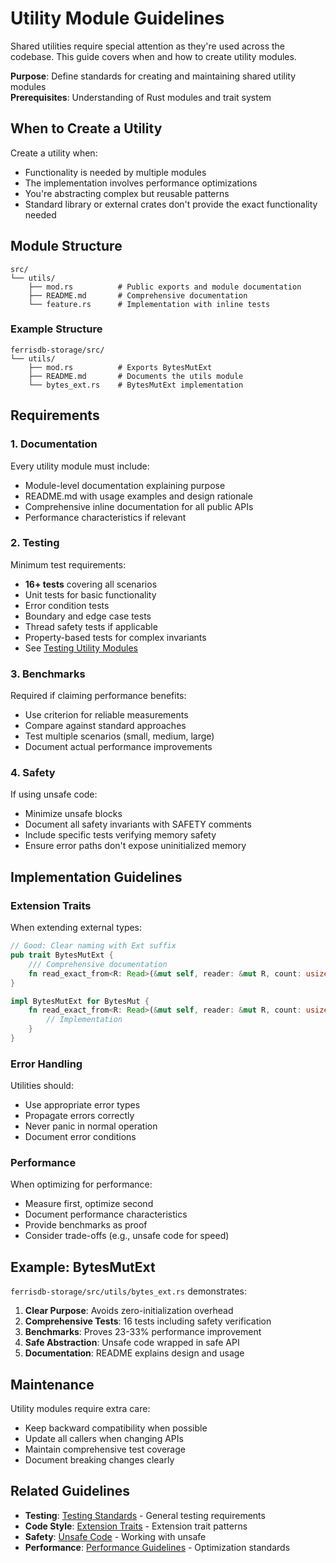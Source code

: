 # Utility Module Guidelines

Shared utilities require special attention as they're used across the codebase. This guide covers when and how to create utility modules.

**Purpose**: Define standards for creating and maintaining shared utility modules  
**Prerequisites**: Understanding of Rust modules and trait system

## When to Create a Utility

Create a utility when:
- Functionality is needed by multiple modules
- The implementation involves performance optimizations
- You're abstracting complex but reusable patterns
- Standard library or external crates don't provide the exact functionality needed

## Module Structure

```
src/
└── utils/
    ├── mod.rs          # Public exports and module documentation
    ├── README.md       # Comprehensive documentation
    └── feature.rs      # Implementation with inline tests
```

### Example Structure

```
ferrisdb-storage/src/
└── utils/
    ├── mod.rs          # Exports BytesMutExt
    ├── README.md       # Documents the utils module
    └── bytes_ext.rs    # BytesMutExt implementation
```

## Requirements

### 1. Documentation

Every utility module must include:
- Module-level documentation explaining purpose
- README.md with usage examples and design rationale
- Comprehensive inline documentation for all public APIs
- Performance characteristics if relevant

### 2. Testing

Minimum test requirements:
- **16+ tests** covering all scenarios
- Unit tests for basic functionality
- Error condition tests
- Boundary and edge case tests
- Thread safety tests if applicable
- Property-based tests for complex invariants
- See [Testing Utility Modules](../workflow/testing.md#testing-utility-modules)

### 3. Benchmarks

Required if claiming performance benefits:
- Use criterion for reliable measurements
- Compare against standard approaches
- Test multiple scenarios (small, medium, large)
- Document actual performance improvements

### 4. Safety

If using unsafe code:
- Minimize unsafe blocks
- Document all safety invariants with SAFETY comments
- Include specific tests verifying memory safety
- Ensure error paths don't expose uninitialized memory

## Implementation Guidelines

### Extension Traits

When extending external types:

```rust
// Good: Clear naming with Ext suffix
pub trait BytesMutExt {
    /// Comprehensive documentation
    fn read_exact_from<R: Read>(&mut self, reader: &mut R, count: usize) -> io::Result<()>;
}

impl BytesMutExt for BytesMut {
    fn read_exact_from<R: Read>(&mut self, reader: &mut R, count: usize) -> io::Result<()> {
        // Implementation
    }
}
```

### Error Handling

Utilities should:
- Use appropriate error types
- Propagate errors correctly
- Never panic in normal operation
- Document error conditions

### Performance

When optimizing for performance:
- Measure first, optimize second
- Document performance characteristics
- Provide benchmarks as proof
- Consider trade-offs (e.g., unsafe code for speed)

## Example: BytesMutExt

`ferrisdb-storage/src/utils/bytes_ext.rs` demonstrates:

1. **Clear Purpose**: Avoids zero-initialization overhead
2. **Comprehensive Tests**: 16 tests including safety verification
3. **Benchmarks**: Proves 23-33% performance improvement
4. **Safe Abstraction**: Unsafe code wrapped in safe API
5. **Documentation**: README explains design and usage

## Maintenance

Utility modules require extra care:
- Keep backward compatibility when possible
- Update all callers when changing APIs
- Maintain comprehensive test coverage
- Document breaking changes clearly

## Related Guidelines

- **Testing**: [Testing Standards](../workflow/testing.md) - General testing requirements
- **Code Style**: [Extension Traits](code-style.md#extension-traits) - Extension trait patterns
- **Safety**: [Unsafe Code](idiomatic-rust.md#unsafe-code) - Working with unsafe
- **Performance**: [Performance Guidelines](../technical/performance.md) - Optimization standards